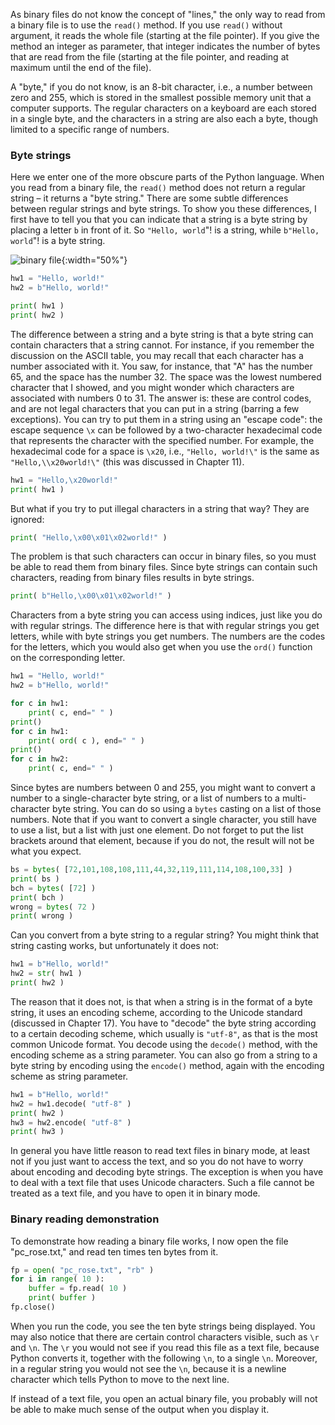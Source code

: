 As binary files do not know the concept of "lines," the only way to read
from a binary file is to use the `read()` method. If you use `read()`
without argument, it reads the whole file (starting at the file
pointer). If you give the method an integer as parameter, that integer
indicates the number of bytes that are read from the file (starting at
the file pointer, and reading at maximum until the end of the file).

A "byte," if you do not know, is an 8-bit character, i.e., a number
between zero and 255, which is stored in the smallest possible memory
unit that a computer supports. The regular characters on a keyboard are
each stored in a single byte, and the characters in a string are also
each a byte, though limited to a specific range of numbers.

### Byte strings

Here we enter one of the more obscure parts of the Python language. When
you read from a binary file, the `read()` method does not return a
regular string – it returns a "byte string." There are some subtle
differences between regular strings and byte strings. To show you these
differences, I first have to tell you that you can indicate that a
string is a byte string by placing a letter `b` in front of it. So
`"Hello, world`"! is a string, while `b"Hello, world`"! is a byte
string.

![binary file](media/BinaryFile.png "binary file"){:width="50%"}

```python
hw1 = "Hello, world!"
hw2 = b"Hello, world!"

print( hw1 )
print( hw2 )
```

The difference between a string and a byte string is that a byte string
can contain characters that a string cannot. For instance, if you
remember the discussion on the ASCII table, you may recall that each
character has a number associated with it. You saw, for instance, that
"A" has the number 65, and the space has the number 32. The space was
the lowest numbered character that I showed, and you might wonder which
characters are associated with numbers 0 to 31. The answer is: these are
control codes, and are not legal characters that you can put in a string
(barring a few exceptions). You can try to put them in a string using an
"escape code": the escape sequence `\x` can be followed by a
two-character hexadecimal code that represents the character with the
specified number. For example, the hexadecimal code for a space is
`\x20`, i.e., `"Hello, world!\"` is the same as `"Hello,\\x20world!\"`
(this was discussed in Chapter
11).

```python
hw1 = "Hello,\x20world!"
print( hw1 )
```

But what if you try to put illegal characters in a string that way? They
are ignored:

```python
print( "Hello,\x00\x01\x02world!" )
```

The problem is that such characters can occur in binary files, so you
must be able to read them from binary files. Since byte strings can
contain such characters, reading from binary files results in byte
strings.

```python
print( b"Hello,\x00\x01\x02world!" )
```

Characters from a byte string you can access using indices, just like
you do with regular strings. The difference here is that with regular
strings you get letters, while with byte strings you get numbers. The
numbers are the codes for the letters, which you would also get when you
use the `ord()` function on the corresponding letter.

```python
hw1 = "Hello, world!"
hw2 = b"Hello, world!"

for c in hw1:
    print( c, end=" " )
print()
for c in hw1:
    print( ord( c ), end=" " )
print()
for c in hw2:
    print( c, end=" " )
```

Since bytes are numbers between 0 and 255, you might want to convert a
number to a single-character byte string, or a list of numbers to a
multi-character byte string. You can do so using a `bytes` casting on a
list of those numbers. Note that if you want to convert a single
character, you still have to use a list, but a list with just one
element. Do not forget to put the list brackets around that element,
because if you do not, the result will not be what you expect.

```python
bs = bytes( [72,101,108,108,111,44,32,119,111,114,108,100,33] )
print( bs )
bch = bytes( [72] )
print( bch )
wrong = bytes( 72 )
print( wrong )
```

Can you convert from a byte string to a regular string? You might think
that string casting works, but unfortunately it does not:

```python
hw1 = b"Hello, world!"
hw2 = str( hw1 )
print( hw2 )
```

The reason that it does not, is that when a string is in the format of a
byte string, it uses an encoding scheme, according to the Unicode
standard (discussed in Chapter
17).
You have to "decode" the byte string according to a certain decoding
scheme, which usually is `"utf-8"`, as that is the most common Unicode
format. You decode using the `decode()` method, with the encoding scheme
as a string parameter. You can also go from a string to a byte string by
encoding using the `encode()` method, again with the encoding scheme as
string parameter.

```python
hw1 = b"Hello, world!"
hw2 = hw1.decode( "utf-8" )
print( hw2 )
hw3 = hw2.encode( "utf-8" )
print( hw3 )
```

In general you have little reason to read text files in binary mode, at
least not if you just want to access the text, and so you do not have to
worry about encoding and decoding byte strings. The exception is when
you have to deal with a text file that uses Unicode characters. Such a
file cannot be treated as a text file, and you have to open it in binary
mode.

### Binary reading demonstration

To demonstrate how reading a binary file works, I now open the file
"pc_rose.txt," and read ten times ten bytes from it.

```python
fp = open( "pc_rose.txt", "rb" )
for i in range( 10 ):
    buffer = fp.read( 10 )
    print( buffer )
fp.close()
```

When you run the code, you see the ten byte strings being displayed. You
may also notice that there are certain control characters visible, such
as `\r` and `\n`. The `\r` you would not see if you read this file as a
text file, because Python converts it, together with the following `\n`,
to a single `\n`. Moreover, in a regular string you would not see the
`\n`, because it is a newline character which tells Python to move to
the next line.

If instead of a text file, you open an actual binary file, you probably
will not be able to make much sense of the output when you display it.
